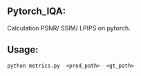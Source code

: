 ## Pytorch_IQA:
Calculation PSNR/ SSIM/ LPIPS on pytorch.

## Usage:
```
python metrics.py  <pred_path>  <gt_path>
```
